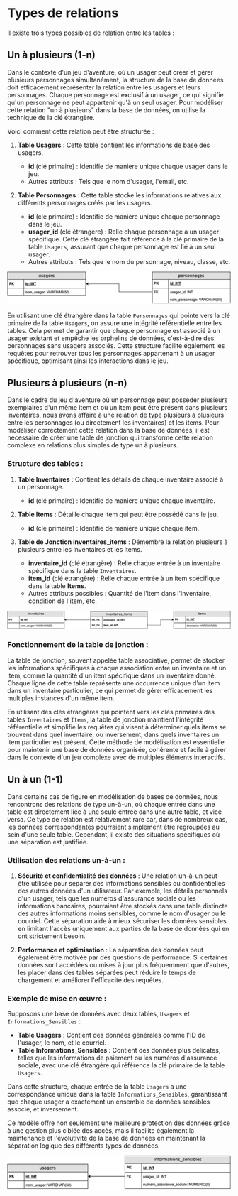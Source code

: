 # Types de relations

Il existe trois types possibles de relation entre les tables :

## Un à plusieurs (1-n)

Dans le contexte d'un jeu d'aventure, où un usager peut créer et gérer plusieurs personnages simultanément, la structure de la base de données doit efficacement représenter la relation entre les usagers et leurs personnages. Chaque personnage est exclusif à un usager, ce qui signifie qu'un personnage ne peut appartenir qu'à un seul usager. Pour modéliser cette relation "un à plusieurs" dans la base de données, on utilise la technique de la clé étrangère.

Voici comment cette relation peut être structurée :

1. **Table Usagers** : Cette table contient les informations de base des usagers.
    - **id** (clé primaire) : Identifie de manière unique chaque usager dans le jeu.
    - Autres attributs : Tels que le nom d'usager, l'email, etc.

2. **Table Personnages** : Cette table stocke les informations relatives aux différents personnages créés par les usagers.
    - **id** (clé primaire) : Identifie de manière unique chaque personnage dans le jeu.
    - **usager_id** (clé étrangère) : Relie chaque personnage à un usager spécifique. Cette clé étrangère fait référence à la clé primaire de la table `Usagers`, assurant que chaque personnage est lié à un seul usager.
    - Autres attributs : Tels que le nom du personnage, niveau, classe, etc.

![Relation 1-n](../images/relation_un_plusieurs.svg)  

En utilisant une clé étrangère dans la table `Personnages` qui pointe vers la clé primaire de la table `Usagers`, on assure une intégrité référentielle entre les tables. Cela permet de garantir que chaque personnage est associé à un usager existant et empêche les orphelins de données, c'est-à-dire des personnages sans usagers associés. Cette structure facilite également les requêtes pour retrouver tous les personnages appartenant à un usager spécifique, optimisant ainsi les interactions dans le jeu.


## Plusieurs à plusieurs (n-n)

Dans le cadre du jeu d'aventure où un personnage peut posséder plusieurs exemplaires d'un même item et où un item peut être présent dans plusieurs inventaires, nous avons affaire à une relation de type plusieurs à plusieurs entre les personnages (ou directement les inventaires) et les items. Pour modéliser correctement cette relation dans la base de données, il est nécessaire de créer une table de jonction qui transforme cette relation complexe en relations plus simples de type un à plusieurs.

### Structure des tables :

1. **Table Inventaires** : Contient les détails de chaque inventaire associé à un personnage.
    - **id** (clé primaire) : Identifie de manière unique chaque inventaire.

2. **Table Items** : Détaille chaque item qui peut être possédé dans le jeu.
    - **id** (clé primaire) : Identifie de manière unique chaque item.

3. **Table de Jonction inventaires_items** : Démembre la relation plusieurs à plusieurs entre les inventaires et les items.
    - **inventaire_id** (clé étrangère) : Relie chaque entrée à un inventaire spécifique dans la table `Inventaires`.
    - **item_id** (clé étrangère) : Relie chaque entrée à un item spécifique dans la table **Items**.
    - Autres attributs possibles : Quantité de l'item dans l'inventaire, condition de l'item, etc.

![Relation n-n](../images/relation_plusieurs_plusieurs.svg)  

### Fonctionnement de la table de jonction :

La table de jonction, souvent appelée table associative, permet de stocker les informations spécifiques à chaque association entre un inventaire et un item, comme la quantité d'un item spécifique dans un inventaire donné. Chaque ligne de cette table représente une occurrence unique d'un item dans un inventaire particulier, ce qui permet de gérer efficacement les multiples instances d'un même item.

En utilisant des clés étrangères qui pointent vers les clés primaires des tables `Inventaires` et `Items`, la table de jonction maintient l'intégrité référentielle et simplifie les requêtes qui visent à déterminer quels items se trouvent dans quel inventaire, ou inversement, dans quels inventaires un item particulier est présent. Cette méthode de modélisation est essentielle pour maintenir une base de données organisée, cohérente et facile à gérer dans le contexte d'un jeu complexe avec de multiples éléments interactifs.

## Un à un (1-1)

Dans certains cas de figure en modélisation de bases de données, nous rencontrons des relations de type un-à-un, où chaque entrée dans une table est directement liée à une seule entrée dans une autre table, et vice versa. Ce type de relation est relativement rare car, dans de nombreux cas, les données correspondantes pourraient simplement être regroupées au sein d'une seule table. Cependant, il existe des situations spécifiques où une séparation est justifiée.

### Utilisation des relations un-à-un :

1. **Sécurité et confidentialité des données** : Une relation un-à-un peut être utilisée pour séparer des informations sensibles ou confidentielles des autres données d'un utilisateur. Par exemple, les détails personnels d'un usager, tels que les numéros d'assurance sociale ou les informations bancaires, pourraient être stockés dans une table distincte des autres informations moins sensibles, comme le nom d'usager ou le courriel. Cette séparation aide à mieux sécuriser les données sensibles en limitant l'accès uniquement aux parties de la base de données qui en ont strictement besoin.

2. **Performance et optimisation** : La séparation des données peut également être motivée par des questions de performance. Si certaines données sont accédées ou mises à jour plus fréquemment que d'autres, les placer dans des tables séparées peut réduire le temps de chargement et améliorer l'efficacité des requêtes.

### Exemple de mise en œuvre :

Supposons une base de données avec deux tables, `Usagers` et `Informations_Sensibles` :  

- **Table Usagers** : Contient des données générales comme l'ID de l'usager, le nom, et le courriel.  
- **Table Informations_Sensibles** : Contient des données plus délicates, telles que les informations de paiement ou les numéros d'assurance sociale, avec une clé étrangère qui référence la clé primaire de la table `Usagers`.  

Dans cette structure, chaque entrée de la table `Usagers` a une correspondance unique dans la table `Informations_Sensibles`, garantissant que chaque usager a exactement un ensemble de données sensibles associé, et inversement.

Ce modèle offre non seulement une meilleure protection des données grâce à une gestion plus ciblée des accès, mais il facilite également la maintenance et l'évolutivité de la base de données en maintenant la séparation logique des différents types de données.


![Relation 1-1](../images/relation_un_un.svg)  